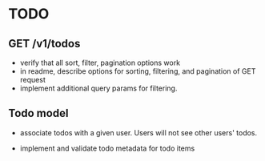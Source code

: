 # TODO

## GET /v1/todos

- verify that all sort, filter, pagination options work
- in readme, describe options for sorting, filtering, and pagination of GET request
- implement additional query params for filtering.

## Todo model

- associate todos with a given user. Users will not see other users' todos.

- implement and validate todo metadata for todo items
